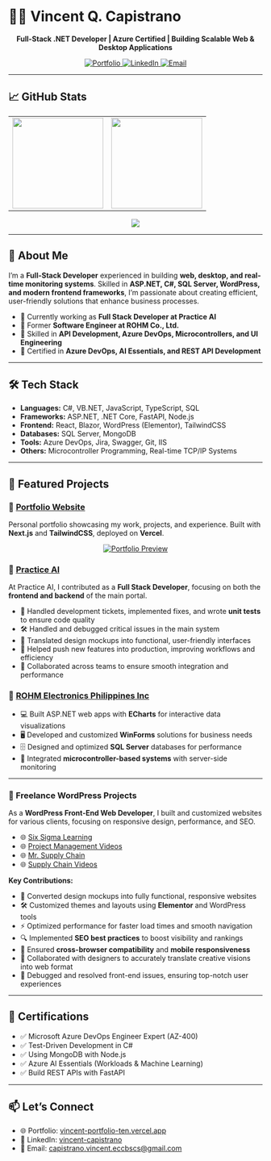 # 👨‍💻 Vincent Q. Capistrano  

<p align="center">
  <strong>Full-Stack .NET Developer | Azure Certified | Building Scalable Web & Desktop Applications</strong>
</p>

<p align="center">
  <a href="https://vincent-portfolio-ten.vercel.app/">
    <img src="https://img.shields.io/badge/Portfolio-Visit-blue" alt="Portfolio" />
  </a>
  <a href="https://www.linkedin.com/in/vincent-capistrano-0884122b3">
    <img src="https://img.shields.io/badge/LinkedIn-Connect-lightgrey" alt="LinkedIn" />
  </a>
  <a href="mailto:capistrano.vincent.eccbscs@gmail.com">
    <img src="https://img.shields.io/badge/Email-Contact-green" alt="Email" />
  </a>
</p>  

---

## 📈 GitHub Stats  

<table>
  <tr>
    <td>
      <img src="https://github-readme-stats.vercel.app/api?username=vincent-capistrano&show_icons=true&theme=tokyonight" height="180px"/>
    </td>
    <td>
      <img src="https://streak-stats.demolab.com?user=vincent-capistrano&theme=tokyonight" height="180px"/>
    </td>
  </tr>
</table>

<p align="center">
  <img src="https://github-readme-activity-graph.vercel.app/graph?username=vincent-capistrano&theme=tokyo-night" />
</p>

---

## 🚀 About Me  

I’m a **Full-Stack Developer** experienced in building **web, desktop, and real-time monitoring systems**. Skilled in **ASP.NET, C#, SQL Server, WordPress, and modern frontend frameworks**, I’m passionate about creating efficient, user-friendly solutions that enhance business processes.  

- 🔹 Currently working as **Full Stack Developer at Practice AI**  
- 🔹 Former **Software Engineer at ROHM Co., Ltd.**  
- 🔹 Skilled in **API Development, Azure DevOps, Microcontrollers, and UI Engineering**  
- 🔹 Certified in **Azure DevOps, AI Essentials, and REST API Development**  

---

## 🛠️ Tech Stack  

- **Languages:** C#, VB.NET, JavaScript, TypeScript, SQL  
- **Frameworks:** ASP.NET, .NET Core, FastAPI, Node.js  
- **Frontend:** React, Blazor, WordPress (Elementor), TailwindCSS  
- **Databases:** SQL Server, MongoDB  
- **Tools:** Azure DevOps, Jira, Swagger, Git, IIS  
- **Others:** Microcontroller Programming, Real-time TCP/IP Systems  

---

## 📌 Featured Projects  

### 🔹 [Portfolio Website](https://vincent-portfolio-ten.vercel.app/)  
Personal portfolio showcasing my work, projects, and experience. Built with **Next.js** and **TailwindCSS**, deployed on **Vercel**.  

<p align="center">
  <a href="https://vincent-portfolio-ten.vercel.app/">
    <img src="https://vincent-portfolio-ten.vercel.app/site-preview.png" alt="Portfolio Preview"/>
  </a>
</p>

### 🔹 [Practice AI](https://lawpractice.ai/)  
At Practice AI, I contributed as a **Full Stack Developer**, focusing on both the **frontend and backend** of the main portal.  

- 🐛 Handled development tickets, implemented fixes, and wrote **unit tests** to ensure code quality
- 🛠️ Handled and debugged critical issues in the main system  
- 🎨 Translated design mockups into functional, user-friendly interfaces  
- 🚀 Helped push new features into production, improving workflows and efficiency  
- 🔧 Collaborated across teams to ensure smooth integration and performance  

  
### 🔹 [ROHM Electronics Philippines Inc](https://micro.rohm.com/en/repi/)  
- 💻 Built ASP.NET web apps with **ECharts** for interactive data visualizations  
- 🖥️ Developed and customized **WinForms** solutions for business needs  
- 🗄️ Designed and optimized **SQL Server** databases for performance  
- 🔌 Integrated **microcontroller-based systems** with server-side monitoring  

---

### 🔹 Freelance WordPress Projects  
As a **WordPress Front-End Web Developer**, I built and customized websites for various clients, focusing on responsive design, performance, and SEO.  

- 🌐 [Six Sigma Learning](https://sixsigmalearning.com)  
- 🌐 [Project Management Videos](https://projectmanagementvideos.com)  
- 🌐 [Mr. Supply Chain](https://mrsupplychain.com)  
- 🌐 [Supply Chain Videos](https://supplychainvideos.com)  

**Key Contributions:**  
- 🎨 Converted design mockups into fully functional, responsive websites  
- 🛠️ Customized themes and layouts using **Elementor** and WordPress tools  
- ⚡ Optimized performance for faster load times and smooth navigation  
- 🔍 Implemented **SEO best practices** to boost visibility and rankings  
- 📱 Ensured **cross-browser compatibility** and **mobile responsiveness**  
- 🤝 Collaborated with designers to accurately translate creative visions into web format  
- 🐛 Debugged and resolved front-end issues, ensuring top-notch user experiences  

---

## 📜 Certifications  

- ✅ Microsoft Azure DevOps Engineer Expert (AZ-400)  
- ✅ Test-Driven Development in C#  
- ✅ Using MongoDB with Node.js  
- ✅ Azure AI Essentials (Workloads & Machine Learning)  
- ✅ Build REST APIs with FastAPI  

---

## 📫 Let’s Connect  

- 🌐 Portfolio: [vincent-portfolio-ten.vercel.app](https://vincent-portfolio-ten.vercel.app/)  
- 💼 LinkedIn: [vincent-capistrano](https://www.linkedin.com/in/vincent-capistrano-0884122b3)  
- 📧 Email: [capistrano.vincent.eccbscs@gmail.com](mailto:capistrano.vincent.eccbscs@gmail.com)  
